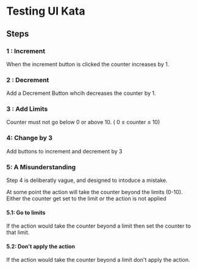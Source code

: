 # Testing UI Kata

## Steps

### 1 : Increment

When the increment button is clicked the counter increases by 1.

### 2 : Decrement

Add a Decrement Button whcih decreases the counter by 1.

### 3 : Add Limits

Counter must not go below 0 or above 10. ( 0 &le; counter &le; 10)

### 4: Change by 3

Add buttons to increment and decrement by 3

### 5: A Misunderstanding

Step 4 is deliberatly vague, and designed to intoduce a mistake.

At some point the action will take the counter beyond the limits (0-10).
Either the counter get set to the limit _or_ the action is not applied

#### 5.1: Go to limits

If the action would take the counter beyond a limit then set the counter to that limit.

#### 5.2: Don't apply the action

If the action would take the counter beyond a limit don't apply the action.
